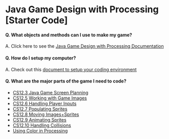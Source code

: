 # Java Game Design with Processing [Starter Code]

#### Q. What objects and methods can I use to make my game?
A. Click here to see the [Java Game Design with Processing Documentation](https://jabianchi.github.io/APCSA-Lab-JavaGameDesignWithProcessing/javadoc/package-summary.html)

#### Q. How do I setup my computer?
A. Check out this [document to setup your coding environment](https://docs.google.com/document/d/1p3ZdT4VQfNlQC7AdpkQE4K3BXGagsNuJVWkU10n1RVY/edit?usp=drive_link)


#### Q. What are the major parts of the game I need to code?
* [CS12.3 Java Game Screen Planning](https://docs.google.com/document/d/1rHARA-H7lAejLroIRvQdZANlSm6Z9b5MmtbYeG_dbzg/edit?usp=drive_link)
* [CS12.5 Working with Game Images](https://docs.google.com/document/d/1QFE8U61fyzPoTJmk1KzypfoaXJI84ygL2f8QNrfPaTY/edit?usp=drive_link)
* [CS12.6 Handling Player Inputs](https://docs.google.com/document/d/1zVPFx8KiWoXnWvkxcLO_L6l7HFtZeJ0C0kN94HcbvN0/edit?usp=drive_link)
* [CS12.7 Populating Sprites](https://docs.google.com/document/d/1WU3ikQYeR9RjeQQI4M3S_tIOdQYqSMWAsgnGRtioAco/edit?usp=drive_link)
* [CS12.8 Moving Images+Sprites](https://docs.google.com/document/d/1XvRPc3ktb0n7cGCnPGX3KAi8lBPukRiVCBM3PQuUNMc/edit?usp=drive_link)
* [CS12.9 Animating Sprites](https://docs.google.com/document/d/14UPlkZRlHV-1c_Tz8CjzrED-4pGWBSaMw6GRFo1PDNE/edit?usp=drive_link)
* [CS12.10 Handling Collisions](https://docs.google.com/document/d/1Brq3tBgl3400la_IgP_pg7BiLwwQL5RGIP_VAYdmh3g/edit?usp=drive_link)
* [Using Color in Processing](https://docs.google.com/document/d/1yLjsN_aHyX6oUYHcg2_dRSf6Oxx0MH0grUFs3N0NrSQ/edit?usp=drive_link)